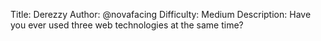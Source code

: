 Title: Derezzy
Author: @novafacing
Difficulty: Medium
Description: Have you ever used three web technologies at the same time?
